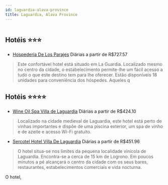 ```yaml
---
id: laguardia-alava-province
title: Laguardia, Alava Province
---
```


<center><img src="http://photos.hotelbeds.com/giata/00/004760/004760a_hb_a_002.jpg" alt="" /></center>


## Hotéis ⭐️⭐️⭐️

-    [Hospederia De Los Parajes](https://www.hurb.com/aud/https://www.hurb.com/hoteis/laguardia/hospederia-de-los-parajes-JNP-JP147990?cmp=18055) Diárias a partir de R$727.57
   > Este confortável hotel está situado em La Guardia. Localizado mesmo no centro da cidade, o estabelecimento permite-lhe um fácil acesso a tudo o que este destino tem para lhe oferecer. Estão disponíveis 18 unidades para conveniência dos hóspedes. Aqueles q

## Hotéis ⭐️⭐️⭐️⭐️

-    [Wine Oil Spa Villa de Laguardia](https://www.hurb.com/aud/https://www.hurb.com/hoteis/laguardia/wine-oil-spa-villa-de-laguardia-JNP-JP811418?cmp=18055) Diárias a partir de R$424.10
   > Localizado na cidade medieval de Laguardia, este hotel está perto de vinhas importantes e dispõe de uma piscina exterior, um spa de vinho e de azeite e acesso Wi-Fi gratuito.
-    [Sercotel Hotel Villa De Laguardia](https://www.hurb.com/aud/https://www.hurb.com/hoteis/laguardia/sercotel-hotel-villa-de-laguardia-JNP-JP811426?cmp=18055) Diárias a partir de R$451.96
   > O hotel situa-se nos limites da pequena localidade vinícola de Laguardia. Encontra-se a cerca de 15 km de Logrono. Em poucos minutos a pé alcançará o centro da cidade com os seus bares, restaurantes, estabelecimentos comerciais e vida nocturna.

O hotel, 
